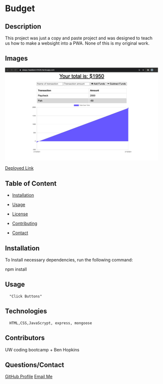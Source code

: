 
  # Budget

  

  ## Description

  This project was just a copy and paste project and was designed to teach us how to make a websight into a PWA. None of this is my original work.

  ## Images

<img src="1.jpg">

<a href="https://sleepy-headland-91426.herokuapp.com/">Deployed Link</a>
  
  ## Table of Content

  * [Installation](#installation)

  * [Usage](#usage)

  * [License](#license)

  * [Contributing](#contributors)

  * [Contact](#questions/contact)

  ## Installation

  To Install necessary dependencies, run the following command:
  
  npm install

  ## Usage

      "Click Buttons"
  
  ## Technologies

      HTML,CSS,JavaScrypt, express, mongoose

  ## Contributors

  UW coding bootcamp + Ben Hopkins

  ## Questions/Contact

  <a href="https://github.com/bh007183">GitHub Profile</a>
  <a href="mailto:bjhops17@gmail.com"> Email Me</a>
  
  



  